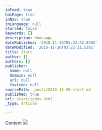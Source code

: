 ```yaml
---
inFeed: true
hasPage: true
inNav: true
inLanguage: null
starred: false
keywords: []
description: Homepage
datePublished: '2015-11-26T03:22:42.870Z'
dateModified: '2015-11-26T03:22:11.520Z'
title: Start
author: []
authors: []
publisher:
  name: null
  domain: null
  url: null
  favicon: null
sourcePath: _posts/2015-11-26-start.md
published: true
url: start/index.html
_type: Article

---
```

Content
![](https://the-grid-user-content.s3-us-west-2.amazonaws.com/fac681f2-2fd7-4397-8cfd-5a66881dee37.jpg)